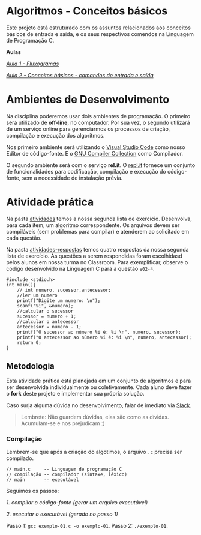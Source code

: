 # Algoritmos - Conceitos básicos

Este projeto está estruturado com os assuntos relacionados aos conceitos básicos de entrada e saída, e os seus respectivos comendos na Linguagem de Programação C.

**Aulas**

*[Aula 1 - Fluxogramas ](https://github.com/ifpb-disciplinas-2020-2/controle-algoritmos-basico/commit/cc7eef7dfc90fb8a9dcde73412e8306daacd5f41)*

*[Aula 2 - Conceitos básicos - comandos de entrada e saída](https://github.com/ifpb-disciplinas-2020-2/controle-algoritmos-basico/commit/3bf1365fa7cf73c666840ab7f530c5a10619f38a)*


# Ambientes de Desenvolvimento

Na disciplina poderemos usar dois ambientes de programação. O primeiro será utilizado de __off-line__, no computador. Por sua vez, o segundo utilizará de um serviço online para gerenciarmos os processos de criação, compilação e execução dos algoritmos.

Nos primeiro ambiente será utilizando o [Visual Studio Code](https://code.visualstudio.com/download) como nosso Editor de código-fonte. E o [GNU Compiler Collection](https://gcc.gnu.org/install/binaries.html) como Compilador.

O segundo ambiente será com o serviço __rel.it__.
O [repl.it](https://repl.it/) fornece um conjunto de funcionalidades para codificação, compilação e execução do código-fonte, sem a necessidade de instalação prévia.


# Atividade prática

Na pasta [atividades](/atividades) temos a nossa segunda lista de exercício. Desenvolva, para cada item, um algoritmo correspondente.
Os arquivos devem ser compiláveis (sem problemas para compilar) e atenderem ao solicitado em cada questão.

Na pasta [atividades-respostas](/atividades-respostas) temos quatro respostas da nossa segunda lista de exercício. As questões a serem respondidas foram escolhidasd pelos alunos em nossa turma no Classroom. Para exemplificar, observe o código desenvolvido na Linguagem C para a questão `e02-4`.

```
#include <stdio.h>
int main(){
    // int numero, sucessor,antecessor;
    //ler um numero
    printf("Digite um numero: \n");
    scanf("%i", &numero);
    //calcular o sucessor
    sucessor = numero + 1;
    //calcular o antecessor
    antecessor = numero - 1;
    printf("O sucessor ao número %i é: %i \n", numero, sucessor);
    printf("O antecessor ao número %i é: %i \n", numero, antecessor);
    return 0;
}
```



## Metodologia

Esta atividade prática está planejada em um conjunto de algoritmos e para ser desenvolvida individualmente ou coletivamente. 
Cada aluno deve fazer o __fork__ deste projeto e implementar sua própria solução. 

Caso surja alguma dúvida no desenvolvimento, falar de imediato via [Slack](https://ifpb20202algo-ca55489.slack.com/archives/C01PE7ZKX41). 

> Lembrete: Não guardem dúvidas, elas são como as dívidas. Acumulam-se e nos prejudicam :)

### Compilação

Lembrem-se que após a criação do algotimos, o arquivo `.c` precisa ser compilado.

```
// main.c     -- Linguagem de programação C
// compilação -- compilador (sintaxe, léxico)
// main       -- executável
```

Seguimos os passos:

*1. compilar o código-fonte (gerar um arquivo executável)*

*2. executar o executável (gerado no passo 1)*

Passo 1: `gcc exemplo-01.c -o exemplo-01`.
Passo 2: `./exemplo-01`.